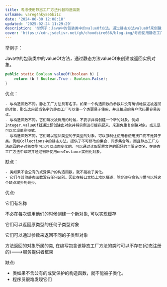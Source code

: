 ```yaml
---
title: 考虑使用静态工厂方法代替构造函数
urlname: vareg4hky8e5bi1c
date: '2024-06-30 12:08:18'
updated: '2025-02-24 11:29:29'
description: '举例子：Java中的包装类中的valueOf方法，通过静态方法valueOf来创建或返回实例对象。public static Boolean valueOf(boolean b) {     return (b ? Boolean.True : Boolean.False); }优点：与构造函...'
cover: 'https://cdn.jsdelivr.net/gh/choodsire666/blog-img/考虑使用静态工厂方法代替构造函数/cover.jpg'
---
```

举例子：

Java中的包装类中的valueOf方法，通过静态方法valueOf来创建或返回实例对象。

```java
public static Boolean valueOf(boolean b) {
    return (b ? Boolean.True : Boolean.False);
}
```

优点：

    - 与构造函数不同，静态工厂方法具有名字。如果一个构造函数的参数并没有确切地描述被返回的对象，那么选用适当名字的静态工厂可以使一个类更易于使用，并且相应的客户代码更容易阅读。
    - 与构造函数不同，它们每次被调用的时候，不要求非得创建一个新的对象。例如Integer.valueOf就通过预创建出对象并将实例进行缓存起来，来避免重复创建对象。或又是可以实现单例模式。
    - 与构造函数不同，它们可以返回类型的子类型的对象。可以强制让使用者使用接口而不是其子类。例如Collections中的静态方法，提供了不可修改的集合、同步集合等。而且静态工厂方法返回的子对象类型可以可以动态变化的。可以通过读取配置文件的配好的全限定类名，在静态工厂方法中读取并通过判断使用newInstance实例化对象。

缺点：

    - 类如果不含公有的或受保护的构造函数，就不能被子类化。
    - 它们与其他静态函数没有任何区别。因此在接口文档上难以描述，除非遵守命名习惯可以将这个缺点减少到最少。



优点:

它们有名称

不必在每次调用他们的时候创建一个新对象, 可以实现缓存

它们可以返回原类型的任何子类型对象

它们可以通过参数来返回不同的子类型对象

方法返回的对象所属的类, 在编写包含该静态工厂方法的类时可以不存在(动态注册的)--->服务提供者框架

缺点:

+ 类如果不含公有的或受保护的构造函数，就不能被子类化。
+ 程序员很难发现它们

